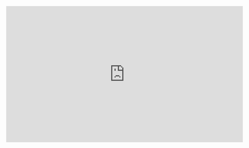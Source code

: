 <div class="responsive-embed" data-background-color="#000000" data-type="video">
  <iframe src="https://player.vimeo.com/video/76979871?autoplay" width="640" height="368" frameborder="0" allow="autoplay; fullscreen" allowfullscreen></iframe>
</div>
